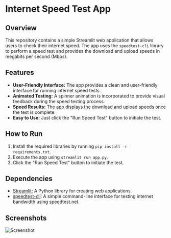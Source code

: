 # Internet Speed Test App


## Overview

This repository contains a simple Streamlit web application that allows users to check their internet speed. The app uses the `speedtest-cli` library to perform a speed test and provides the download and upload speeds in megabits per second (Mbps).

## Features

- **User-Friendly Interface:** The app provides a clean and user-friendly interface for running internet speed tests.
- **Animated Testing:** A spinner animation is incorporated to provide visual feedback during the speed testing process.
- **Speed Results:** The app displays the download and upload speeds once the test is complete.
- **Easy to Use:** Just click the "Run Speed Test" button to initiate the test.

## How to Run

1. Install the required libraries by running `pip install -r requirements.txt`.
2. Execute the app using `streamlit run app.py`.
3. Click the "Run Speed Test" button to initiate the test.

## Dependencies

- [Streamlit](https://www.streamlit.io/): A Python library for creating web applications.
- [speedtest-cli](https://github.com/sivel/speedtest-cli): A simple command-line interface for testing internet bandwidth using speedtest.net.


## Screenshots

![Screenshot](https://github.com/Miska0727/Internet_SpeedTest/assets/140685939/bd37ec1f-f328-478c-90c7-1ba82a6aa30a)


